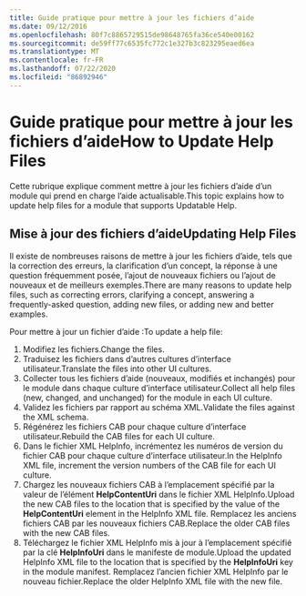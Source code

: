 ```yaml
---
title: Guide pratique pour mettre à jour les fichiers d’aide
ms.date: 09/12/2016
ms.openlocfilehash: 80f7c8865729515de98648765fa36ce540e00162
ms.sourcegitcommit: de59ff77c6535fc772c1e327b3c823295eaed6ea
ms.translationtype: MT
ms.contentlocale: fr-FR
ms.lasthandoff: 07/22/2020
ms.locfileid: "86892946"
---
```

# <a name="how-to-update-help-files"></a><span data-ttu-id="4b4bb-102">Guide pratique pour mettre à jour les fichiers d’aide</span><span class="sxs-lookup"><span data-stu-id="4b4bb-102">How to Update Help Files</span></span>

<span data-ttu-id="4b4bb-103">Cette rubrique explique comment mettre à jour les fichiers d’aide d’un module qui prend en charge l’aide actualisable.</span><span class="sxs-lookup"><span data-stu-id="4b4bb-103">This topic explains how to update help files for a module that supports Updatable Help.</span></span>

## <a name="updating-help-files"></a><span data-ttu-id="4b4bb-104">Mise à jour des fichiers d’aide</span><span class="sxs-lookup"><span data-stu-id="4b4bb-104">Updating Help Files</span></span>

<span data-ttu-id="4b4bb-105">Il existe de nombreuses raisons de mettre à jour les fichiers d’aide, tels que la correction des erreurs, la clarification d’un concept, la réponse à une question fréquemment posée, l’ajout de nouveaux fichiers ou l’ajout de nouveaux et de meilleurs exemples.</span><span class="sxs-lookup"><span data-stu-id="4b4bb-105">There are many reasons to update help files, such as correcting errors, clarifying a concept, answering a frequently-asked question, adding new files, or adding new and better examples.</span></span>

<span data-ttu-id="4b4bb-106">Pour mettre à jour un fichier d’aide :</span><span class="sxs-lookup"><span data-stu-id="4b4bb-106">To update a help file:</span></span>

1. <span data-ttu-id="4b4bb-107">Modifiez les fichiers.</span><span class="sxs-lookup"><span data-stu-id="4b4bb-107">Change the files.</span></span>
1. <span data-ttu-id="4b4bb-108">Traduisez les fichiers dans d’autres cultures d’interface utilisateur.</span><span class="sxs-lookup"><span data-stu-id="4b4bb-108">Translate the files into other UI cultures.</span></span>
1. <span data-ttu-id="4b4bb-109">Collecter tous les fichiers d’aide (nouveaux, modifiés et inchangés) pour le module dans chaque culture d’interface utilisateur.</span><span class="sxs-lookup"><span data-stu-id="4b4bb-109">Collect all help files (new, changed, and unchanged) for the module in each UI culture.</span></span>
1. <span data-ttu-id="4b4bb-110">Validez les fichiers par rapport au schéma XML.</span><span class="sxs-lookup"><span data-stu-id="4b4bb-110">Validate the files against the XML schema.</span></span>
1. <span data-ttu-id="4b4bb-111">Régénérez les fichiers CAB pour chaque culture d’interface utilisateur.</span><span class="sxs-lookup"><span data-stu-id="4b4bb-111">Rebuild the CAB files for each UI culture.</span></span>
1. <span data-ttu-id="4b4bb-112">Dans le fichier XML HelpInfo, incrémentez les numéros de version du fichier CAB pour chaque culture d’interface utilisateur.</span><span class="sxs-lookup"><span data-stu-id="4b4bb-112">In the HelpInfo XML file, increment the version numbers of the CAB file for each UI culture.</span></span>
1. <span data-ttu-id="4b4bb-113">Chargez les nouveaux fichiers CAB à l’emplacement spécifié par la valeur de l’élément **HelpContentUri** dans le fichier XML HelpInfo.</span><span class="sxs-lookup"><span data-stu-id="4b4bb-113">Upload the new CAB files to the location that is specified by the value of the **HelpContentUri** element in the HelpInfo XML file.</span></span> <span data-ttu-id="4b4bb-114">Remplacez les anciens fichiers CAB par les nouveaux fichiers CAB.</span><span class="sxs-lookup"><span data-stu-id="4b4bb-114">Replace the older CAB files with the new CAB files.</span></span>
1. <span data-ttu-id="4b4bb-115">Téléchargez le fichier XML HelpInfo mis à jour à l’emplacement spécifié par la clé **HelpInfoUri** dans le manifeste de module.</span><span class="sxs-lookup"><span data-stu-id="4b4bb-115">Upload the updated HelpInfo XML file to the location that is specified by the **HelpInfoUri** key in the module manifest.</span></span> <span data-ttu-id="4b4bb-116">Remplacez l’ancien fichier XML HelpInfo par le nouveau fichier.</span><span class="sxs-lookup"><span data-stu-id="4b4bb-116">Replace the older HelpInfo XML file with the new file.</span></span>
